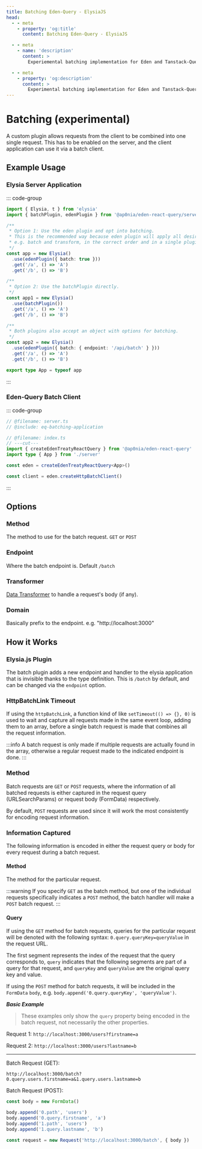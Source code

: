 ```yaml
---
title: Batching Eden-Query - ElysiaJS
head:
  - - meta
    - property: 'og:title'
      content: Batching Eden-Query - ElysiaJS

  - - meta
    - name: 'description'
      content: >
        Experiemental batching implementation for Eden and Tanstack-Query integration.

  - - meta
    - property: 'og:description'
      content: >
        Experimental batching implementation for Eden and Tanstack-Query integration.
---
```


# Batching (experimental)

A custom plugin allows requests from the client to be combined into one single request.
This has to be enabled on the server, and the client application can use it via a batch client.

## Example Usage

### Elysia Server Application

::: code-group

```typescript twoslash include eq-batching-application [server.ts]
import { Elysia, t } from 'elysia'
import { batchPlugin, edenPlugin } from '@ap0nia/eden-react-query/server'

/**
 * Option 1: Use the eden plugin and opt into batching.
 * This is the recommended way because eden plugin will apply all desired plugins,
 * e.g. batch and transform, in the correct order and in a single plugin call.
 */
const app = new Elysia()
  .use(edenPlugin({ batch: true }))
  .get('/a', () => 'A')
  .get('/b', () => 'B')

/**
 * Option 2: Use the batchPlugin directly.
 */
const app1 = new Elysia()
  .use(batchPlugin())
  .get('/a', () => 'A')
  .get('/b', () => 'B')

/**
 * Both plugins also accept an object with options for batching.
 */
const app2 = new Elysia()
  .use(edenPlugin({ batch: { endpoint: '/api/batch' } }))
  .get('/a', () => 'A')
  .get('/b', () => 'B')

export type App = typeof app
```

:::

### Eden-Query Batch Client

::: code-group

```typescript twoslash [index.ts]
// @filename: server.ts
// @include: eq-batching-application

// @filename: index.ts
// ---cut---
import { createEdenTreatyReactQuery } from '@ap0nia/eden-react-query'
import type { App } from './server'

const eden = createEdenTreatyReactQuery<App>()

const client = eden.createHttpBatchClient()
```

:::

## Options

### Method

The method to use for the batch request. `GET` or `POST`

### Endpoint

Where the batch endpoint is. Default `/batch`

### Transformer

[Data Transformer](https://trpc.io/docs/server/data-transformers) to handle a request's body (if any).

### Domain

Basically prefix to the endpoint. e.g. "http://localhost:3000"

## How it Works

### Elysia.js Plugin

The batch plugin adds a new endpoint and handler to the elysia application that is invisible thanks to the type definition.
This is `/batch` by default, and can be changed via the `endpoint` option.

### HttpBatchLink Timeout

If using the `httpBatchLink`, a function kind of like `setTimeout(() => {}, 0)` is used to
wait and capture all requests made in the same event loop, adding them to an array, before
a single batch request is made that combines all the request information.

:::info
A batch request is only made if multiple requests are actually found in the array,
otherwise a regular request made to the indicated endpoint is done.
:::

### Method

Batch requests are `GET` or `POST` requests, where the information of all batched requests
is either captured in the request query (URLSearchParams) or request body (FormData) respectively.

By default, `POST` requests are used since it will work the most consistently for encoding
request information.

### Information Captured

The following information is encoded in either the request query or body for every request
during a batch request.

#### Method

The method for the particular request.

:::warning
If you specify `GET` as the batch method, but one of the individual requests specifically
indicates a `POST` method, the batch handler will make a `POST` batch request.
:::

#### Query

If using the `GET` method for batch requests, queries for the particular request will be
denoted with the following syntax: `0.query.queryKey=queryValue` in the request URL.

The first segment represents the index of the request that the query corresponds to,
`query` indicates that the following segments are part of a query for that request,
and `queryKey` and `queryValue` are the original query key and value.

If using the `POST` method for batch requests, it will be included in the `FormData` `body`,
e.g. `body.append('0.query.queryKey', 'queryValue')`.

**_Basic Example_**

> These examples only show the `query` property being encoded in the batch request, not necessarily the other properties.

Request 1: `http://localhost:3000/users?firstname=a`

Request 2: `http://localhost:3000/users?lastname=b`

<hr>

Batch Request (GET):

`http://localhost:3000/batch?0.query.users.firstname=a&1.query.users.lastname=b`

Batch Request (POST):

```typescript
const body = new FormData()

body.append('0.path', 'users')
body.append('0.query.firstname', 'a')
body.append('1.path', 'users')
body.append('1.query.lastname', 'b')

const request = new Request('http://localhost:3000/batch', { body })
```
